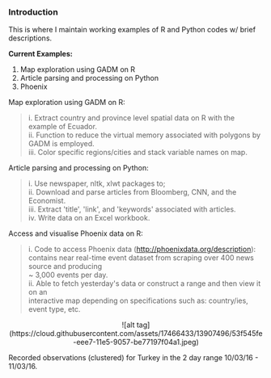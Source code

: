 ### Introduction  
This is where I maintain working examples of R and Python codes w/ brief descriptions.

**Current Examples:**  
1. Map exploration using GADM on R    
2. Article parsing and processing on Python  
3. Phoenix

Map exploration using GADM on R:       
>i. Extract country and province level spatial data on R with the example of Ecuador.   
ii. Function to reduce the virtual memory associated with polygons by GADM is employed.  
iii. Color specific regions/cities and stack variable names on map.  
  
Article parsing and processing on Python:       
>i. Use newspaper, nltk, xlwt packages to;    
ii. Download and parse articles from Bloomberg, CNN, and the Economist.    
iii. Extract 'title', 'link', and 'keywords' associated with articles.  
iv. Write data on an Excel workbook.

Access and visualise Phoenix data on R:  
>i. Code to access Phoenix data (http://phoenixdata.org/description):  
	contains near real-time event dataset from scraping over 400 news source and producing  
    ~ 3,000 events per day.  
ii. Able to fetch yesterday's data or construct a range and then view it on an  
	interactive map depending on specifications such as: country/ies, event type, etc.     
	  
<div style="text-align:center">   
![alt tag](https://cloud.githubusercontent.com/assets/17466433/13907496/53f545fe-eee7-11e5-9057-be77197f04a1.jpeg)    
</div>  

Recorded observations (clustered) for Turkey in the 2 day range 10/03/16 - 11/03/16.


